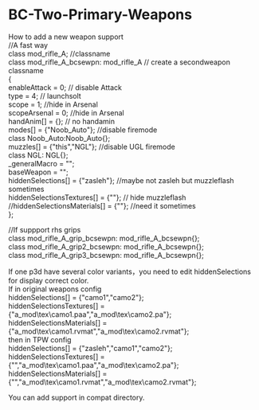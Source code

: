 # BC-Two-Primary-Weapons

How to add a new weapon support  
  //A fast way  
class mod_rifle_A; //classname  
class mod_rifle_A_bcsewpn: mod_rifle_A // create a secondweapon classname  
{  
  enableAttack = 0;  // disable Attack  
  type = 4;  // launchsolt  
  scope = 1; //hide in Arsenal  
  scopeArsenal = 0; //hide in Arsenal  
  handAnim[] = {}; // no handamin  
  modes[] = {"Noob_Auto"};  //disable firemode  
  class Noob_Auto:Noob_Auto{};  
  muzzles[] = {"this","NGL"}; //disable UGL firemode   
  class NGL: NGL{};  
  _generalMacro = "";  
  baseWeapon = "";  
  hiddenSelections[] = {"zasleh"};  //maybe not zasleh but muzzleflash sometimes  
  hiddenSelectionsTextures[] =  {""}; // hide muzzleflash  
  //hiddenSelectionsMaterials[] = {""}; //need it sometimes  
};  

//If suppport rhs grips  
  class mod_rifle_A_grip_bcsewpn: mod_rifle_A_bcsewpn{};	  
	class mod_rifle_A_grip2_bcsewpn: mod_rifle_A_bcsewpn{};	  
	class mod_rifle_A_grip3_bcsewpn: mod_rifle_A_bcsewpn{};	  
    
  If one p3d have several color variants，you need to edit hiddenSelections for display correct color.  
  If in original weapons config     
  hiddenSelections[] = {"camo1","camo2"};  
  hiddenSelectionsTextures[] = {"a_mod\tex\camo1.paa","a_mod\tex\camo2.pa"};  
  hiddenSelectionsMaterials[] = {"a_mod\tex\camo1.rvmat","a_mod\tex\camo2.rvmat"};  
  then in TPW config  
  hiddenSelections[] = {"zasleh","camo1","camo2"};  
  hiddenSelectionsTextures[] = {"","a_mod\tex\camo1.paa","a_mod\tex\camo2.pa"};  
  hiddenSelectionsMaterials[] = {"","a_mod\tex\camo1.rvmat","a_mod\tex\camo2.rvmat"};  
    
You can add support in compat directory.  
